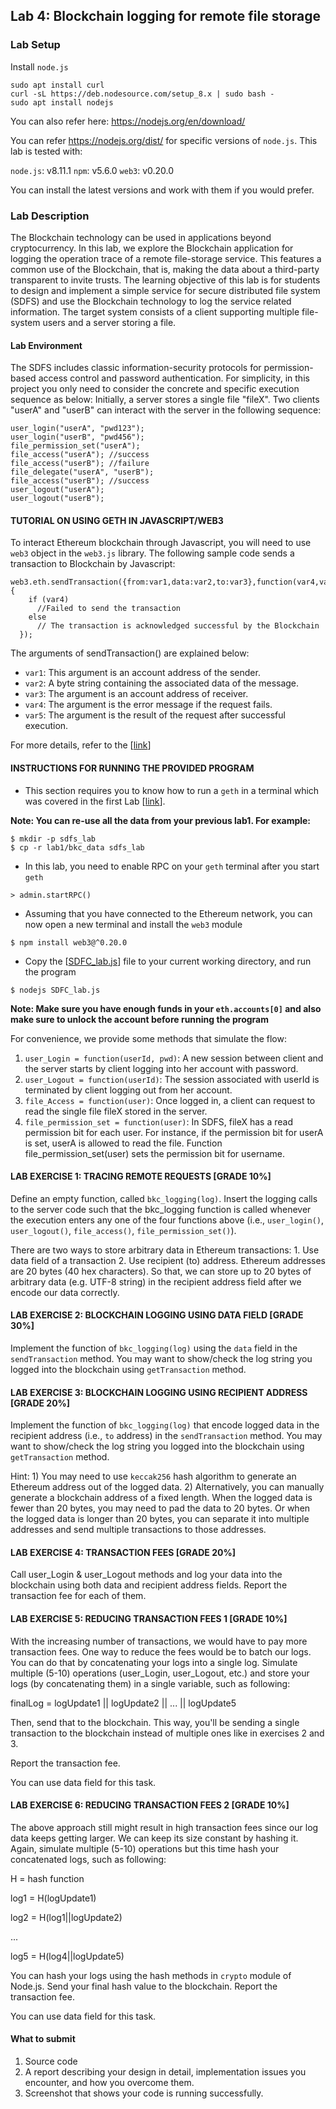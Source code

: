 ## Lab 4: Blockchain logging for remote file storage

### Lab Setup

Install `node.js`

```
sudo apt install curl
curl -sL https://deb.nodesource.com/setup_8.x | sudo bash -
sudo apt install nodejs
```

You can also refer here: <https://nodejs.org/en/download/>

You can refer <https://nodejs.org/dist/> for specific versions of `node.js`. This lab is tested with:

`node.js`: v8.11.1
`npm`: v5.6.0
`web3`: v0.20.0

You can install the latest versions and work with them if you would prefer.

### Lab Description

The Blockchain technology can be used in applications beyond cryptocurrency. In this lab, we explore the Blockchain application for logging the operation trace of a remote file-storage service. This features a common use of the Blockchain, that is, making the data about a third-party transparent to invite trusts.
The learning objective of this lab is for students to design and implement a simple service for secure distributed file system (SDFS) and use the Blockchain technology to log the service related information. The target system consists of a client supporting multiple file-system users and a server storing a file. 
 
#### Lab Environment

The SDFS includes classic information-security protocols for permission-based access control and password authentication. For simplicity, in this project you only need to consider the concrete and specific execution sequence as below: Initially, a server stores a single file "fileX". Two clients "userA" and "userB" can interact with the server in the following sequence: 

```
user_login("userA", "pwd123");  
user_login("userB", "pwd456");  
file_permission_set("userA");  
file_access("userA"); //success  
file_access("userB"); //failure  
file_delegate("userA", "userB");  
file_access("userB"); //success  
user_logout("userA");  
user_logout("userB");  
```

#### TUTORIAL ON USING GETH IN JAVASCRIPT/WEB3

To interact Ethereum blockchain through Javascript, you will need to use `web3` object in the `web3.js` library. The following sample code sends a transaction to Blockchain by Javascript: 

```
web3.eth.sendTransaction({from:var1,data:var2,to:var3},function(var4,var5) {
    if (var4)
      //Failed to send the transaction
    else 
      // The transaction is acknowledged successful by the Blockchain
  });
```

The arguments of sendTransaction() are explained below:

- `var1`: This argument is an account address of the sender. 
- `var2`: A byte string containing the associated data of the message.
- `var3`: The argument is an account address of receiver.
- `var4`: The argument is the error message if the request fails.
- `var5`: The argument is the result of the request after successful execution.

For more details, refer to the [[link](https://github.com/ethereum/wiki/wiki/JavaScript-API#web3ethsendtransaction)]

#### INSTRUCTIONS FOR RUNNING THE PROVIDED PROGRAM

* This section requires you to know how to run a `geth` in a terminal which was covered in the first Lab  [[link](https://github.com/BlockchainLabSU/SUBlockchainLabs/blob/master/lab1/README.md)]. 

**Note: You can re-use all the data from your previous lab1. For example:**

```
$ mkdir -p sdfs_lab
$ cp -r lab1/bkc_data sdfs_lab
```

* In this lab, you need to enable RPC on your `geth` terminal after you start `geth`

```
> admin.startRPC()
```

* Assuming that you have connected to the Ethereum network, you can now open a new terminal and install the `web3` module

```
$ npm install web3@^0.20.0
```

* Copy the [[SDFC_lab.js](https://raw.githubusercontent.com/BlockchainLabSU/SUBlockchainLabs/master/lab4-20/SDFC_lab.js)] file to your current working directory, and run the program

```
$ nodejs SDFC_lab.js
```

**Note: Make sure you have enough funds in your `eth.accounts[0]` and also make sure to unlock the account before running the program**

For convenience, we provide some methods that simulate the flow: 

1. `user_Login = function(userId, pwd)`: A new session between client and the server starts by client logging into her account with password.
2. `user_Logout = function(userId)`: The session associated with userId is terminated by client logging out from her account.
3. `file_Access = function(user)`: Once logged in, a client can request to read the single file fileX stored in the server.
4. `file_permission_set = function(user)`: In SDFS, fileX has a read permission bit for each user. For instance, if the permission bit for userA is set, userA is allowed to read the file. Function file_permission_set(user) sets the permission bit for username.

#### LAB EXERCISE 1: TRACING REMOTE REQUESTS [GRADE 10%]

Define an empty function, called `bkc_logging(log)`. Insert the logging calls to the server code such that the bkc_logging function is called whenever the execution enters any one of the four functions above (i.e., `user_login()`, `user_logout()`, `file_access()`, `file_permission_set()`).

There are two ways to store arbitrary data in Ethereum transactions: 
    1. Use data field of a transaction
    2. Use recipient (to) address. Ethereum addresses are 20 bytes (40 hex characters). So that, we can store up to 20 bytes of arbitrary data (e.g. UTF-8 string) in the recipient address field after we encode our data correctly.

#### LAB EXERCISE 2: BLOCKCHAIN LOGGING USING DATA FIELD [GRADE 30%]

Implement the function of `bkc_logging(log)` using the `data` field in the `sendTransaction` method. You may want to show/check the log string you logged into the blockchain using `getTransaction` method.

#### LAB EXERCISE 3: BLOCKCHAIN LOGGING USING RECIPIENT ADDRESS [GRADE 20%]

Implement the function of `bkc_logging(log)` that encode logged data in the recipient address (i.e., `to` address) in the `sendTransaction` method. 
You may want to show/check the log string you logged into the blockchain using `getTransaction` method.

Hint: 1) You may need to use `keccak256` hash algorithm to generate an Ethereum address out of the logged data.
2) Alternatively, you can manually generate a blockchain address of a fixed length. When the logged data is fewer than 20 bytes, you may need to pad the data to 20 bytes. Or when the logged data is longer than 20 bytes, you can separate it into multiple addresses and send multiple transactions to those addresses. 


#### LAB EXERCISE 4: TRANSACTION FEES [GRADE 20%]

Call user_Login & user_Logout methods and log your data into the blockchain using both data and recipient address fields. Report the transaction fee for each of them. 

#### LAB EXERCISE 5: REDUCING TRANSACTION FEES 1 [GRADE 10%]

With the increasing number of transactions, we would have to pay more transaction fees. One way to reduce the fees would be to batch our logs. You can do that by concatenating your logs into a single log. Simulate multiple (5-10) operations (user_Login, user_Logout, etc.) and store your logs (by concatenating them) in a single variable, such as following:

finalLog = logUpdate1 || logUpdate2 || ... || logUpdate5

Then, send that to the blockchain. This way, you'll be sending a single transaction to the blockchain instead of multiple ones like in exercises 2 and 3.

Report the transaction fee.

You can use data field for this task.

#### LAB EXERCISE 6: REDUCING TRANSACTION FEES 2 [GRADE 10%]

The above approach still might result in high transaction fees since our log data keeps getting larger. We can keep its size constant by hashing it. Again, simulate multiple (5-10) operations but this time hash your concatenated logs, such as following:

H = hash function


log1 = H(logUpdate1)

log2 = H(log1||logUpdate2)

...

log5 = H(log4||logUpdate5)

You can hash your logs using the hash methods in `crypto` module of Node.js. Send your final hash value to the blockchain. Report the transaction fee.

You can use data field for this task.

#### What to submit 

1. Source code
2. A report describing your design in detail, implementation issues you encounter, and how you overcome them. 
3. Screenshot that shows your code is running successfully.
